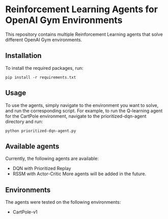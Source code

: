 # Reinforcement Learning Agents for OpenAI Gym Environments
This repository contains multiple Reinforcement Learning agents that solve different OpenAI Gym environments.

## Installation
To install the required packages, run:
```
pip install -r requirements.txt
```

## Usage
To use the agents, simply navigate to the environment you want to solve, and run the corresponding script. For example, to run the Q-learning agent for the CartPole environment, navigate to the prioritized-dqn-agent directory and run:
```
python prioritized-dqn-agent.py
```

## Available agents
Currently, the following agents are available:
* DQN with Prioritized Replay
* RSSM with Actor-Critic
More agents will be added in the future.

## Environments
The agents were tested on the following environments:
* CartPole-v1
